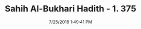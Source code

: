 ---
title        : "Sahih Al-Bukhari Hadith - 1. 375"
date         : 7/25/2018 1:49:41 PM
draft        : false
type         : "hadith"
layout       : "hadith"
BookCode     : "SHB"
VolumeNumber : "1"
HadithNumber : "375"
categories  :  ["Prayer-Praying on roofs, pulpit and wood"]
tags  :  ["Anas bin Malik"]
---